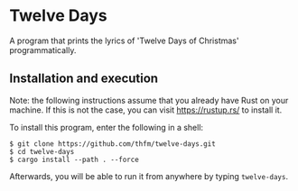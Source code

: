 # Twelve Days

A program that prints the lyrics of 'Twelve Days of Christmas' programmatically.

## Installation and execution

Note: the following instructions assume that you already have Rust on your machine. If this is not the case, you can visit https://rustup.rs/ to install it.

To install this program, enter the following in a shell:

```console
$ git clone https://github.com/thfm/twelve-days.git
$ cd twelve-days
$ cargo install --path . --force
```

Afterwards, you will be able to run it from anywhere by typing `twelve-days`.
